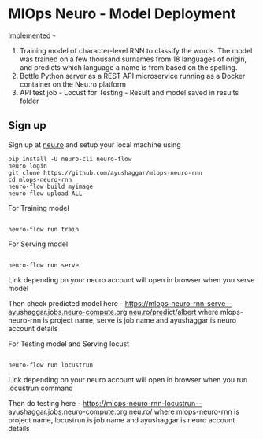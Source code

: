 # MlOps Neuro - Model Deployment

Implemented -
1) Training model of character-level RNN to classify the words. The model was trained on a few thousand surnames from 18 languages of origin, and predicts which language a name is from based on the spelling. 
2) Bottle Python server as a REST API microservice running as a Docker container on the Neu.ro platform
3) API test job - Locust for Testing - Result and model saved in results folder

## Sign up
Sign up at [neu.ro](https://neu.ro) and setup your local machine using
 

```shell
pip install -U neuro-cli neuro-flow
neuro login
git clone https://github.com/ayushaggar/mlops-neuro-rnn
cd mlops-neuro-rnn
neuro-flow build myimage
neuro-flow upload ALL

```

For Training model
```

neuro-flow run train

```

For Serving model
```

neuro-flow run serve

```



Link depending on your neuro account will open in browser when you serve model

Then check predicted model  here - 
https://mlops-neuro-rnn-serve--ayushaggar.jobs.neuro-compute.org.neu.ro/predict/albert
where mlops-neuro-rnn is project name, serve is job name and ayushaggar is neuro account details

For Testing model and Serving locust

```

neuro-flow run locustrun

```

Link depending on your neuro account will open in browser when you run locustrun command

Then do testing here - 
https://mlops-neuro-rnn-locustrun--ayushaggar.jobs.neuro-compute.org.neu.ro/
where mlops-neuro-rnn is project name, locustrun is job name and ayushaggar is neuro account details


